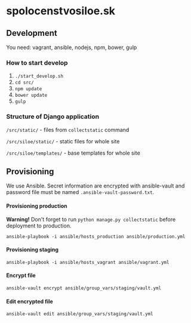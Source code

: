 spolocenstvosiloe.sk
====================

Development
-----------
You need: vagrant, ansible, nodejs, npm, bower, gulp

### How to start develop
1. `./start_develop.sh`
2. `cd src/`
3. `npm update`
4. `bower update`
5. `gulp`

### Structure of Django application
`/src/static/` - files from `collectstatic` command

`/src/siloe/static/` - static files for whole site

`/src/siloe/templates/` - base templates for whole site

Provisioning
------------
We use Ansible. Secret information are encrypted with ansible-vault and password file must
be named `.ansible-vault-password.txt`.

#### Provisioning production
**Warning!** Don't forget to run `python manage.py collectstatic` before deployment to production.

```ansible-playbook -i ansible/hosts_production ansible/production.yml```

#### Provisioning staging
```ansible-playbook -i ansible/hosts_vagrant ansible/vagrant.yml```

#### Encrypt file
```ansible-vault encrypt ansible/group_vars/staging/vault.yml```

#### Edit encrypted file
```ansible-vault edit ansible/group_vars/staging/vault.yml```

